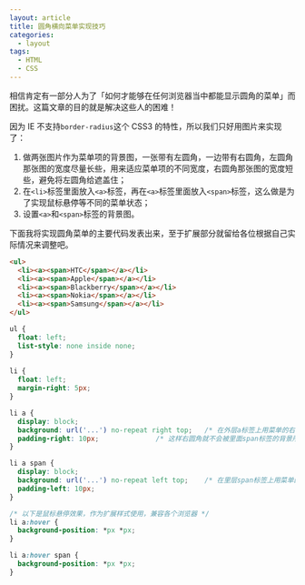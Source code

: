 ```yaml
---
layout: article
title: 圆角横向菜单实现技巧
categories:
  - layout
tags:
  - HTML
  - CSS
---
```


相信肯定有一部分人为了「如何才能够在任何浏览器当中都能显示圆角的菜单」而困扰。这篇文章的目的就是解决这些人的困难！

因为 IE 不支持`border-radius`这个 CSS3 的特性，所以我们只好用图片来实现了：

1. 做两张图片作为菜单项的背景图，一张带有左圆角，一边带有右圆角，左圆角那张图的宽度尽量长些，用来适应菜单项的不同宽度，右圆角那张图的宽度短些，避免将左圆角给遮盖住；
2. 在`<li>`标签里面放入`<a>`标签，再在`<a>`标签里面放入`<span>`标签，这么做是为了实现鼠标悬停等不同的菜单状态；
3. 设置`<a>`和`<span>`标签的背景图。

下面我将实现圆角菜单的主要代码发表出来，至于扩展部分就留给各位根据自己实际情况来调整吧。

```html
<ul>
  <li><a><span>HTC</span></a></li>
  <li><a><span>Apple</span></a></li>
  <li><a><span>Blackberry</span></a></li>
  <li><a><span>Nokia</span></a></li>
  <li><a><span>Samsung</span></a></li>
</ul>

```

```css
ul {
  float: left;
  list-style: none inside none;
}
 
li {
  float: left;
  margin-right: 5px;
}

li a {
  display: block;
  background: url('...') no-repeat right top;   /* 在外层a标签上用菜单的右圆角 */
  padding-right: 10px;              /* 这样右圆角就不会被里面span标签的背景所遮盖 */
}

li a span {
  display: block;
  background: url('...') no-repeat left top;    /* 在里层span标签上用菜单的左圆角 */
  padding-left: 10px;
}

/* 以下是鼠标悬停效果，作为扩展样式使用，兼容各个浏览器 */
li a:hover {
  background-position: *px *px;
}

li a:hover span {
  background-position: *px *px;
}

```
